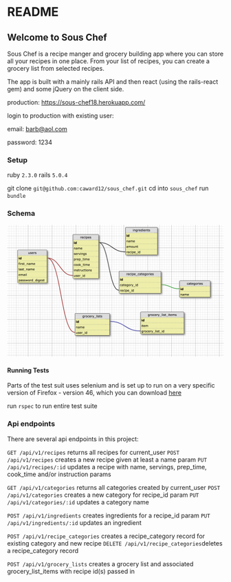 # README

## Welcome to Sous Chef
Sous Chef is a recipe manger and grocery building app where you can store all your recipes in one place. From your list of recipes, you can create a grocery list from selected recipes.

The app is built with a mainly rails API and then react (using the rails-react gem) and some jQuery on the client side.

production: https://sous-chef18.herokuapp.com/

login to production with existing user:

  email: barb@aol.com

  password: 1234

### Setup

ruby `2.3.0`
rails `5.0.4`

git clone `git@github.com:caward12/sous_chef.git`
cd into `sous_chef`
run  `bundle`

### Schema

![schema pic](app/assets/images/sous_chef_schema.png)

#### Running Tests
Parts of the test suit uses selenium and is set up to run on a very specific version of Firefox - version 46, which you can download [here](https://www.softexia.com/windows/web-browsers/firefox-46)

run  `rspec` to run entire test suite

### Api endpoints
There are several api endpoints in this project:

`GET /api/v1/recipes` returns all recipes for current_user
`POST /api/v1/recipes` creates a new recipe given at least a name param
`PUT /api/v1/recipes/:id` updates a recipe with name, servings, prep_time, cook_time and/or instruction params

`GET /api/v1/categories` returns all categories created by current_user
`POST /api/v1/categories` creates a new category for recipe_id param
`PUT /api/v1/categories/:id` updates a category name

`POST /api/v1/ingredients` creates ingredients for a recipe_id param
`PUT /api/v1/ingredients/:id` updates an ingredient

`POST /api/v1/recipe_categories` creates a recipe_category record for existing category and new recipe
`DELETE /api/v1/recipe_categories`deletes a recipe_category record

`POST /api/v1/grocery_lists` creates a grocery list and associated grocery_list_items with recipe id(s) passed in
